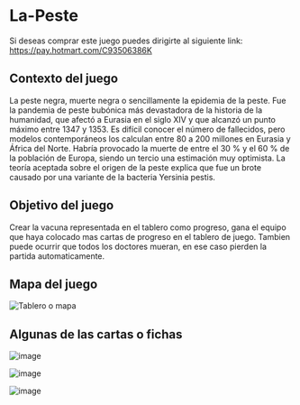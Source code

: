 # La-Peste

Si deseas comprar este juego puedes dirigirte al siguiente link: https://pay.hotmart.com/C93506386K

## Contexto del juego

La peste negra, muerte negra o sencillamente la epidemia de la peste. Fue la pandemia de peste bubónica más devastadora de la historia de la humanidad, que afectó a Eurasia en el siglo XIV y que alcanzó un punto máximo entre 1347 y 1353. Es difícil conocer el número de fallecidos, pero modelos contemporáneos los calculan entre 80 a 200 millones en Eurasia y África del Norte. Habría provocado la muerte de entre el 30 % y el 60 % de la población de Europa, siendo un tercio una estimación muy optimista. La teoría aceptada sobre el origen de la peste explica que fue un brote causado por una variante de la bacteria Yersinia pestis.

## Objetivo del juego 

Crear la vacuna representada en el tablero como progreso, gana el equipo que haya colocado mas cartas de progreso en el tablero de juego. Tambien puede ocurrir que todos los doctores mueran, en ese caso pierden la partida automaticamente.

## Mapa del juego

![Tablero o mapa](https://github.com/Botache500/Juegos-Print-and-Play/assets/171523160/a7dd477a-502e-4631-babe-edadbc59f6c9)

## Algunas de las cartas o fichas

![image](https://github.com/Botache500/Juegos-Print-and-Play/assets/171523160/20dd2ce9-9a91-491e-9260-c61315062499)

![image](https://github.com/Botache500/Juegos-Print-and-Play/assets/171523160/df906463-020e-4b27-98b6-a46a9b0f3a9e)

![image](https://github.com/Botache500/Juegos-Print-and-Play/assets/171523160/b33ce811-66b5-4beb-834b-71ca43db6864)
